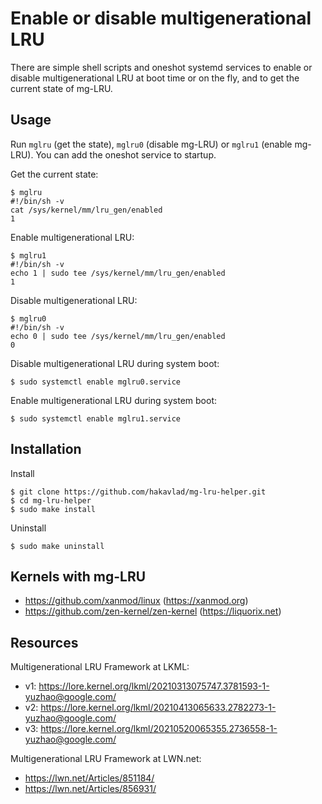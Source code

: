 
# Enable or disable multigenerational LRU

There are simple shell scripts and oneshot systemd services to enable or disable multigenerational LRU at boot time or on the fly, and to get the current state of mg-LRU. 

## Usage

Run `mglru` (get the state), `mglru0` (disable mg-LRU) or `mglru1` (enable mg-LRU). You can add the oneshot service to startup. 

Get the current state:
```
$ mglru
#!/bin/sh -v
cat /sys/kernel/mm/lru_gen/enabled
1
```

Enable multigenerational LRU:
```
$ mglru1
#!/bin/sh -v
echo 1 | sudo tee /sys/kernel/mm/lru_gen/enabled
1
```

Disable multigenerational LRU:
```
$ mglru0
#!/bin/sh -v
echo 0 | sudo tee /sys/kernel/mm/lru_gen/enabled
0
```

Disable multigenerational LRU during system boot:
```
$ sudo systemctl enable mglru0.service
```

Enable multigenerational LRU during system boot:
```
$ sudo systemctl enable mglru1.service
```

## Installation

Install
```
$ git clone https://github.com/hakavlad/mg-lru-helper.git
$ cd mg-lru-helper
$ sudo make install
```

Uninstall
```
$ sudo make uninstall
```

## Kernels with mg-LRU

- https://github.com/xanmod/linux (https://xanmod.org)
- https://github.com/zen-kernel/zen-kernel (https://liquorix.net)

## Resources

Multigenerational LRU Framework at LKML:
- v1: https://lore.kernel.org/lkml/20210313075747.3781593-1-yuzhao@google.com/
- v2: https://lore.kernel.org/lkml/20210413065633.2782273-1-yuzhao@google.com/
- v3: https://lore.kernel.org/lkml/20210520065355.2736558-1-yuzhao@google.com/

Multigenerational LRU Framework at LWN.net:
- https://lwn.net/Articles/851184/
- https://lwn.net/Articles/856931/
